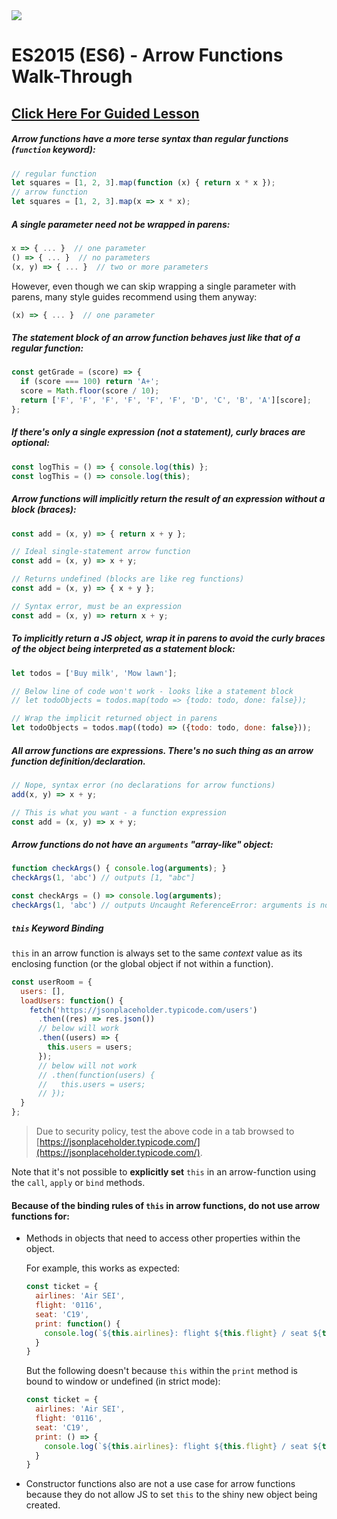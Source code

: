 <img src="https://i.imgur.com/gGKrqF5.png">

# ES2015 (ES6) - Arrow Functions Walk-Through

## [Click Here For Guided Lesson](https://generalassembly.wistia.com/medias/p3b5ujaizu)

##### Arrow functions have a more terse syntax than regular functions (`function` keyword):

```js
// regular function
let squares = [1, 2, 3].map(function (x) { return x * x });
// arrow function
let squares = [1, 2, 3].map(x => x * x);
```

##### A single parameter need not be wrapped in parens:

```js
x => { ... }  // one parameter
() => { ... }  // no parameters
(x, y) => { ... }  // two or more parameters
```

However, even though we can skip wrapping a single parameter with parens, many style guides recommend using them anyway:

```js
(x) => { ... }  // one parameter
```

##### The statement block of an arrow function behaves just like that of a regular function:

```js
const getGrade = (score) => {
  if (score === 100) return 'A+';
  score = Math.floor(score / 10);
  return ['F', 'F', 'F', 'F', 'F', 'F', 'D', 'C', 'B', 'A'][score];
};
```

##### If there's only a single **expression** (not a statement), curly braces are optional:

```js
const logThis = () => { console.log(this) };
const logThis = () => console.log(this);
```

##### Arrow functions will implicitly return the result of an **expression** without a block (braces):

```js
const add = (x, y) => { return x + y };

// Ideal single-statement arrow function
const add = (x, y) => x + y;

// Returns undefined (blocks are like reg functions)
const add = (x, y) => { x + y };

// Syntax error, must be an expression
const add = (x, y) => return x + y;
```

##### To implicitly return a JS object, wrap it in parens to avoid the curly braces of the object being interpreted as a statement block:

```js
let todos = ['Buy milk', 'Mow lawn'];

// Below line of code won't work - looks like a statement block
// let todoObjects = todos.map(todo => {todo: todo, done: false});

// Wrap the implicit returned object in parens
let todoObjects = todos.map((todo) => ({todo: todo, done: false}));
```

##### All arrow functions are expressions.  There's no such thing as an arrow function definition/declaration.

```js
// Nope, syntax error (no declarations for arrow functions)
add(x, y) => x + y;

// This is what you want - a function expression
const add = (x, y) => x + y;
```

##### Arrow functions do not have an `arguments` "array-like" object:

```js
function checkArgs() { console.log(arguments); }
checkArgs(1, 'abc') // outputs [1, "abc"]

const checkArgs = () => console.log(arguments);
checkArgs(1, 'abc') // outputs Uncaught ReferenceError: arguments is not defined
```

##### `this` Keyword Binding

`this` in an arrow function is always set to the same _context_ value as its enclosing function (or the global object if not within a function).

```js
const userRoom = {
  users: [],
  loadUsers: function() {
    fetch('https://jsonplaceholder.typicode.com/users')
      .then((res) => res.json())
      // below will work
      .then((users) => {
        this.users = users;
      });
      // below will not work
      // .then(function(users) {
      //   this.users = users;
      // });
  }
};
```

> Due to security policy, test the above code in a tab browsed to [https://jsonplaceholder.typicode.com/](https://jsonplaceholder.typicode.com/).
  
Note that it's not possible to **explicitly set** `this` in an arrow-function using the `call`, `apply` or `bind` methods.

#### Because of the binding rules of `this` in arrow functions, **do not** use arrow functions for:

- Methods in objects that need to access other properties within the object.

  For example, this works as expected:
 
	```js
	const ticket = {
	  airlines: 'Air SEI',
	  flight: '0116',
	  seat: 'C19',
	  print: function() {
	    console.log(`${this.airlines}: flight ${this.flight} / seat ${this.seat}`);
	  }
	}
	```
	
	But the following doesn't because `this` within the `print` method is bound to window or undefined (in strict mode):
	
	```js
	const ticket = {
	  airlines: 'Air SEI',
	  flight: '0116',
	  seat: 'C19',
	  print: () => {
	    console.log(`${this.airlines}: flight ${this.flight} / seat ${this.seat}`);
	  }
	}
	```

- Constructor functions also are not a use case for arrow functions because they do not allow JS to set `this` to the shiny new object being created.



